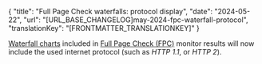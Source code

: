 {
  "title": "Full Page Check waterfalls: protocol display",
  "date": "2024-05-22",
  "url": "[URL_BASE_CHANGELOG]may-2024-fpc-waterfall-protocol",
  "translationKey": "[FRONTMATTER_TRANSLATIONKEY]"
}

[Waterfall charts]([LINK_URL_1]) included in [Full Page Check (FPC)]([LINK_URL_2]) monitor results will now include the used internet protocol (such as *HTTP 1.1*, or *HTTP 2*). 